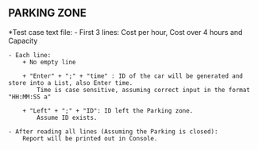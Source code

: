 PARKING ZONE
------------------------
*Test case text file:
    - First 3 lines: Cost per hour, Cost over 4 hours and Capacity

    - Each line:
        + No empty line

        + "Enter" + ";" + "time" : ID of the car will be generated and store into a List, also Enter time.
            Time is case sensitive, assuming correct input in the format "HH:MM:SS a"

        + "Left" + ";" + "ID": ID left the Parking zone.
            Assume ID exists.

    - After reading all lines (Assuming the Parking is closed):
        Report will be printed out in Console.
